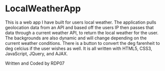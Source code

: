# LocalWeatherApp

This is a web app I have built for users local weather. The application pulls geolocation data from an API and based off the users IP then passes that data through a current weather API, to return the local weather for the user. The backgrounds are also dynamic and will change depending on the current weather conditions. There is a button to convert the deg farenheit to deg celcius if the user wishes as well. It is all written with HTML5, CSS3, JavaScript, JQuery, and AJAX.

Written and Coded by RDP07
